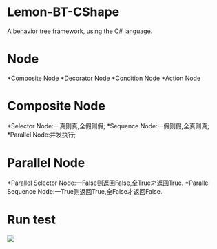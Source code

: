 # Lemon-BT-CShape
A behavior tree framework, using the C# language.

# Node
*Composite Node
*Decorator Node
*Condition Node
*Action Node

# Composite Node
*Selector Node:一真则真,全假则假;
*Sequence Node:一假则假,全真则真;
*Parallel Node:并发执行;

 # Parallel Node
 *Parallel Selector Node:一False则返回False,全True才返回True.
 *Parallel Sequence Node:一True则返回True,全False才返回False.

# Run test        
![](https://github.com/onelei/Lemon-BT-CShape/blob/master/ImgCache/test.png) 